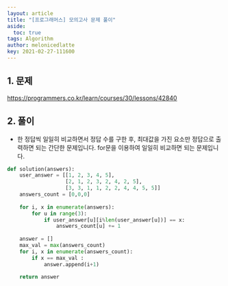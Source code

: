 ```yaml
---
layout: article
title: "[프로그래머스] 모의고사 문제 풀이"
aside:
  toc: true
tags: Algorithm 
author: melonicedlatte
key: 2021-02-27-111600
---  
```


## 1. 문제

https://programmers.co.kr/learn/courses/30/lessons/42840 

## 2. 풀이

- 한 정답씩 일일히 비교하면서 정답 수를 구한 후, 최대값을 가진 요소만 정답으로 출력하면 되는 간단한 문제입니다. for문을 이용하여 일일히 비교하면 되는 문제입니다. 

~~~python
def solution(answers):
    user_answer = [[1, 2, 3, 4, 5],
                   [2, 1, 2, 3, 2, 4, 2, 5],
                   [3, 3, 1, 1, 2, 2, 4, 4, 5, 5]]
    answers_count = [0,0,0]
    
    for i, x in enumerate(answers):
        for u in range(3):
            if user_answer[u][i%len(user_answer[u])] == x:
                answers_count[u] += 1
    
    answer = []
    max_val = max(answers_count)
    for i, x in enumerate(answers_count):
        if x == max_val :
            answer.append(i+1)
    
    return answer
~~~

